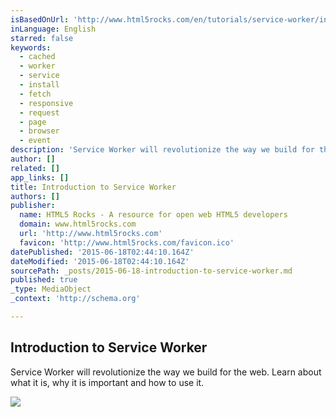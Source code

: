 ```yaml
---
isBasedOnUrl: 'http://www.html5rocks.com/en/tutorials/service-worker/introduction/'
inLanguage: English
starred: false
keywords:
  - cached
  - worker
  - service
  - install
  - fetch
  - responsive
  - request
  - page
  - browser
  - event
description: 'Service Worker will revolutionize the way we build for the web. Learn about what it is, why it is important and how to use it.'
author: []
related: []
app_links: []
title: Introduction to Service Worker
authors: []
publisher:
  name: HTML5 Rocks - A resource for open web HTML5 developers
  domain: www.html5rocks.com
  url: 'http://www.html5rocks.com'
  favicon: 'http://www.html5rocks.com/favicon.ico'
datePublished: '2015-06-18T02:44:10.164Z'
dateModified: '2015-06-18T02:44:10.164Z'
sourcePath: _posts/2015-06-18-introduction-to-service-worker.md
published: true
_type: MediaObject
_context: 'http://schema.org'

---
```

<article style=""><h1>Introduction to Service Worker</h1><p>Service Worker will revolutionize the way we build for the web. Learn about what it is, why it is important and how to use it.</p><img src="http://www.html5rocks.com/en/tutorials/service-worker/introduction/images/sw-responsive-img-example.png" /></article>